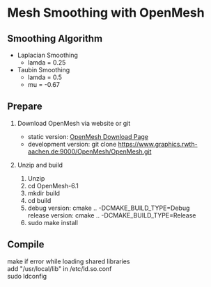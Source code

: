 Mesh Smoothing with OpenMesh
============================

Smoothing Algorithm
-------------------

* Laplacian Smoothing
    * lamda = 0.25
* Taubin Smoothing
    * lamda = 0.5
    * mu = -0.67

Prepare
-------

1. Download OpenMesh via website or git
    * static version: [OpenMesh Download Page](http://www.openmesh.org/download/)
    * development version: git clone https://www.graphics.rwth-aachen.de:9000/OpenMesh/OpenMesh.git

2. Unzip and build
    1. Unzip
    2. cd OpenMesh-6.1
    3. mkdir build
    4. cd build
    5. debug version: cmake .. -DCMAKE_BUILD_TYPE=Debug  
       release version: cmake .. -DCMAKE_BUILD_TYPE=Release
    6. sudo make install

Compile
-------

make
    if error while loading shared libraries  
    add "/usr/local/lib" in /etc/ld.so.conf  
    sudo ldconfig